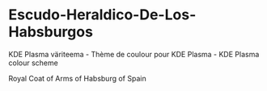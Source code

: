 # Escudo-Heraldico-De-Los-Habsburgos
KDE Plasma väriteema - Thème de coulour pour KDE Plasma - KDE Plasma colour scheme

Royal Coat of Arms of Habsburg of Spain
